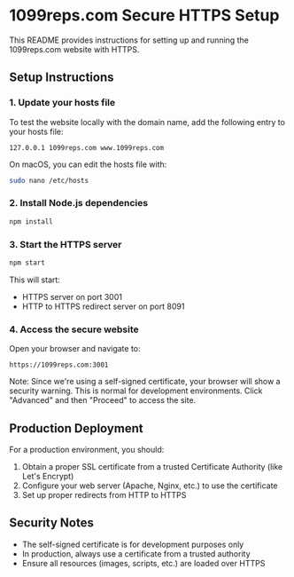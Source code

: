 # 1099reps.com Secure HTTPS Setup

This README provides instructions for setting up and running the 1099reps.com website with HTTPS.

## Setup Instructions

### 1. Update your hosts file

To test the website locally with the domain name, add the following entry to your hosts file:

```text
127.0.0.1 1099reps.com www.1099reps.com
```

On macOS, you can edit the hosts file with:

```bash
sudo nano /etc/hosts
```

### 2. Install Node.js dependencies

```bash
npm install
```

### 3. Start the HTTPS server

```bash
npm start
```

This will start:

- HTTPS server on port 3001
- HTTP to HTTPS redirect server on port 8091

### 4. Access the secure website

Open your browser and navigate to:

```text
https://1099reps.com:3001
```

Note: Since we're using a self-signed certificate, your browser will show a security warning. This is normal for development environments. Click "Advanced" and then "Proceed" to access the site.

## Production Deployment

For a production environment, you should:

1. Obtain a proper SSL certificate from a trusted Certificate Authority (like Let's Encrypt)
2. Configure your web server (Apache, Nginx, etc.) to use the certificate
3. Set up proper redirects from HTTP to HTTPS

## Security Notes

- The self-signed certificate is for development purposes only
- In production, always use a certificate from a trusted authority
- Ensure all resources (images, scripts, etc.) are loaded over HTTPS
